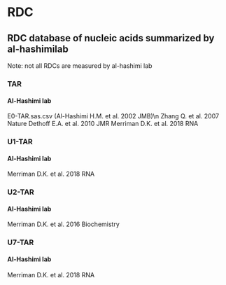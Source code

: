 # RDC

## RDC database of nucleic acids summarized by al-hashimilab
Note: not all RDCs are measured by al-hashimi lab

### TAR
#### Al-Hashimi lab
E0-TAR.sas.csv (Al-Hashimi H.M. et al. 2002 JMB)\n
Zhang Q. et al. 2007 Nature
Dethoff E.A. et al. 2010 JMR
Merriman D.K. et al. 2018 RNA

### U1-TAR
#### Al-Hashimi lab
Merriman D.K. et al. 2018 RNA

### U2-TAR
#### Al-Hashimi lab
Merriman D.K. et al. 2016 Biochemistry

### U7-TAR
#### Al-Hashimi lab
Merriman D.K. et al. 2018 RNA


